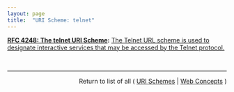 ```yaml
---
layout: page
title:  "URI Scheme: telnet"
---
```


**[RFC 4248: The telnet URI Scheme](/specs/IETF/RFC/4248 "This document specifies the telnet Uniform Resource Identifier (URI) scheme that was originally specified in RFC 1738. The purpose of this document is to allow RFC 1738 to be made obsolete while keeping the information about the scheme on standards track."):** [The Telnet URL scheme is used to designate interactive services that may be accessed by the Telnet protocol.](http://tools.ietf.org/html/rfc4248#section-2 "Read documentation for URI Scheme &#34;telnet&#34;")

<br/>
<hr/>

<p style="text-align: right">Return to list of all ( <a href="../uri-schemes">URI Schemes</a> | <a href="../">Web Concepts</a> )</p>